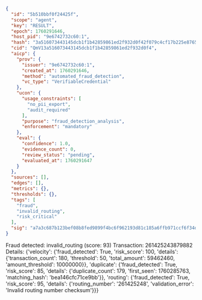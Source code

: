 ```json
{
  "id": "5b510bbf0f24425f",
  "scope": "agent",
  "key": "RESULT",
  "epoch": 1760291646,
  "host_pid": "9e6742732c60:1",
  "hash": "3a516073443145dcb1f1b42859861ed2f932d0f42f079c4cf17b225e8765aa2a",
  "cid": "QmV13a516073443145dcb1f1b42859861ed2f932d0f4",
  "aicp": {
    "prov": {
      "issuer": "9e6742732c60:1",
      "created_at": 1760291646,
      "method": "automated_fraud_detection",
      "vc_type": "VerifiableCredential"
    },
    "ucon": {
      "usage_constraints": [
        "no_pii_export",
        "audit_required"
      ],
      "purpose": "fraud_detection_analysis",
      "enforcement": "mandatory"
    },
    "eval": {
      "confidence": 1.0,
      "evidence_count": 0,
      "review_status": "pending",
      "evaluated_at": 1760291647
    }
  },
  "sources": [],
  "edges": [],
  "metrics": {},
  "thresholds": {},
  "tags": [
    "fraud",
    "invalid_routing",
    "risk_critical"
  ],
  "sig": "a7a3c687b123bef08b8fed9899f4bc6f962193d81c185a6ffb971ccf6f34d4e1"
}
```

Fraud detected: invalid_routing (score: 93)
Transaction: 261425243879882
Details: {'velocity': {'fraud_detected': True, 'risk_score': 100, 'details': {'transaction_count': 180, 'threshold': 50, 'total_amount': 59462460, 'amount_threshold': 10000000}}, 'duplicate': {'fraud_detected': True, 'risk_score': 85, 'details': {'duplicate_count': 179, 'first_seen': 1760285763, 'matching_hash': 'bea146cfc71ce9bb'}}, 'routing': {'fraud_detected': True, 'risk_score': 95, 'details': {'routing_number': '261425248', 'validation_error': 'Invalid routing number checksum'}}}